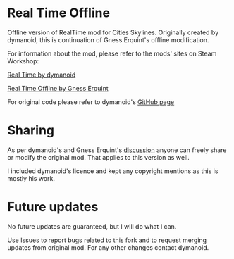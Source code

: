 # Real Time Offline
Offline version of RealTime mod for Cities Skylines. Originally created by dymanoid, this is continuation of Gness Erquint's offline modification.

For information about the mod, please refer to the mods' sites on Steam Workshop:

[Real Time by dymanoid](https://steamcommunity.com/sharedfiles/filedetails/?id=1420955187)

[Real Time Offline by Gness Erquint](https://steamcommunity.com/sharedfiles/filedetails/?id=1749971558)

For original code please refer to dymanoid's [GitHub page](https://github.com/dymanoid/RealTime)

# Sharing
As per dymanoid's and Gness Erquint's [discussion](http://archive.md/YFGLT) anyone can freely share or modify the original mod. That applies to this version as well. 

I included dymanoid's licence and kept any copyright mentions as this is mostly his work.

# Future updates
No future updates are guaranteed, but I will do what I can.

Use Issues to report bugs related to this fork and to request merging updates from original mod. For any other changes contact dymanoid.
